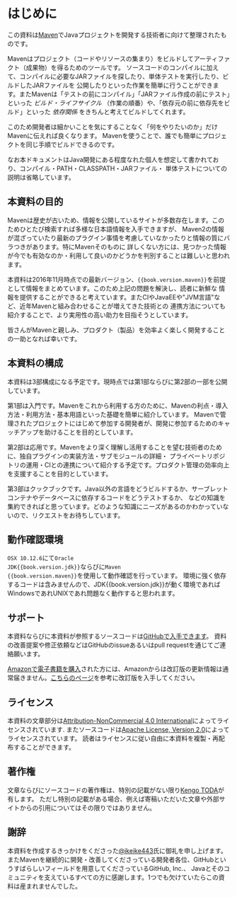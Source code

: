 # はじめに

この資料は[Maven](http://maven.apache.org/)でJavaプロジェクトを開発する技術者に向けて整理されたものです。

Mavenはプロジェクト（コードやリソースの集まり）をビルドしてアーティファクト（成果物）を得るためのツールです。
ソースコードのコンパイルに加えて、コンパイルに必要なJARファイルを探したり、単体テストを実行したり、ビルドしたJARファイルを
公開したりといった作業を簡単に行うことができます。またMavenは「テストの前にコンパイル」「JARファイル作成の前にテスト」といった
*ビルド・ライフサイクル* （作業の順番）や、「依存元の前に依存先をビルド」といった *依存関係* をきちんと考えてビルドしてくれます。

このため開発者は細かいことを気にすることなく「何をやりたいのか」だけMavenに伝えれば良くなります。
Mavenを使うことで、誰でも簡単にプロジェクトを同じ手順でビルドできるのです。

なお本ドキュメントはJava開発にある程度なれた個人を想定して書かれており、コンパイル・PATH・CLASSPATH・JARファイル・
単体テストについての説明は省略しています。

## 本資料の目的

Mavenは歴史が古いため、情報を公開しているサイトが多数存在します。このためひとたび検索すれば多様な日本語情報を入手できますが、
Maven2の情報が混ざっていたり最新のプラグイン事情を考慮していなかったりと情報の質にバラつきがあります。特にMavenそのものに
詳しくない方には、見つかった情報が今でも有効なのか・利用して良いのかどうかを判別することは難しいと思われます。

本資料は2016年11月時点での最新バージョン、<code>{{book.version.maven}}</code>を前提として情報をまとめています。このため上記の問題を解決し、読者に新鮮な
情報を提供することができると考えています。またCIやJavaEEや"JVM言語"など、近年Mavenと組み合わせることが増えてきた技術との
連携方法についても紹介することで、より実用性の高い助力を目指そうとしています。

皆さんがMavenと親しみ、プロダクト（製品）を効率よく楽しく開発することの一助となれば幸いです。

## 本資料の構成

本資料は3部構成になる予定です。現時点では第1部ならびに第2部の一部を公開しています。

第1部は入門です。Mavenをこれから利用する方のために、Mavenの利点・導入方法・利用方法・基本用語といった基礎を簡単に紹介しています。
Mavenで管理されたプロジェクトにはじめて参加する開発者が、開発に参加するためのキャッチアップを助けることを目的としています。

第2部は応用です。Mavenをより深く理解し活用することを望む技術者のために、独自プラグインの実装方法・サブモジュールの詳細・
プライベートリポジトリの運用・CIとの連携について紹介する予定です。プロダクト管理の効率向上を支援することを目的としています。

第3部はクックブックです。Java以外の言語をどうビルドするか、サーブレットコンテナやデータベースに依存するコードをどうテストするか、
などの知識を集約できればと思っています。どのような知識にニーズがあるのかわかっていないので、リクエストをお待ちしています。


## 動作確認環境

`OSX 10.12.6`にて<code>Oracle JDK{{book.version.jdk}}</code>ならびに<code>Maven {{book.version.maven}}</code>を使用して動作確認を行っています。
環境に強く依存するコードは含みませんので、JDK{{book.version.jdk}}が動く環境であればWindowsであれUNIXであれ問題なく動作すると思われます。

## サポート

本資料ならびに本資料が参照するソースコードは[GitHubで入手できます](https://github.com/KengoTODA/what-is-maven)。
資料の改善提案や修正依頼などはGitHubのissueあるいはpull requestを通じてご連絡願います。

[Amazonで電子書籍を購入](https://www.amazon.co.jp/dp/B01LXCT0TV)された方には、Amazonからは改訂版の更新情報は通常届きません。[こちらのページ](https://kdp.amazon.co.jp/ja_JP/help/topic/G200966010)を参考に改訂版を入手してください。

## ライセンス

本資料の文章部分は<a rel="license" href="https://creativecommons.org/licenses/by-nc/4.0/">Attribution-NonCommercial 4.0 International</a>によってライセンスされています.
またソースコードは<a rel="license" href="http://www.apache.org/licenses/LICENSE-2.0">Apache License, Version 2.0</a>によってライセンスされています。
読者はライセンスに従い自由に本資料を複製・再配布することができます。

## 著作権

文章ならびにソースコードの著作権は、特別の記載がない限り[Kengo TODA](mailto:skypencil@gmail.com)が有します。
ただし特別の記載がある場合、例えば寄稿いただいた文章や外部サイトからの引用についてはその限りではありません。

## 謝辞

本資料を作成するきっかけをくださった[@ikeike443](https://twitter.com/ikeike443)氏に御礼を申し上げます。
またMavenを継続的に開発・改善してくださっている開発者各位、GitHubというすばらしいフィールドを用意してくださっているGitHub, Inc.、
Javaとそのコミュニティを支えているすべての方に感謝します。1つでも欠けていたらこの資料は産まれませんでした。
